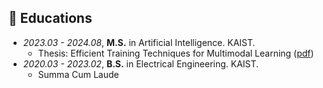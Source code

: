 ## 📖 Educations
- *2023.03 - 2024.08*, **M.S.** in Artificial Intelligence. KAIST. 
    - Thesis: Efficient Training Techniques for Multimodal Learning ([pdf](../assets/files/Master_Thesis.pdf))
- *2020.03 - 2023.02*, **B.S.** in Electrical Engineering. KAIST.
    - Summa Cum Laude 
